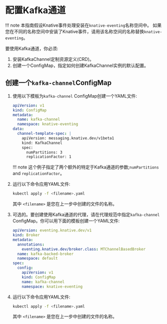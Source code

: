 # 配置Kafka通道

!!! note
    本指南假设Knative事件处理安装在`knative-eventing`名称空间中。
    如果您在不同的名称空间中安装了Knative事件，请用该名称空间的名称替换`knative-eventing`。

要使用Kafka通道，你必须:

1. 安装KafkaChannel定制资源定义(CRD)。
1. 创建一个ConfigMap，指定如何创建KafkaChannel实例的默认配置。

## 创建一个`kafka-channel`ConfigMap

1. 使用以下模板为`kafka-channel` ConfigMap创建一个YAML文件:

    ```yaml
    apiVersion: v1
    kind: ConfigMap
    metadata:
      name: kafka-channel
      namespace: knative-eventing
    data:
      channel-template-spec: |
        apiVersion: messaging.knative.dev/v1beta1
        kind: KafkaChannel
        spec:
          numPartitions: 3
          replicationFactor: 1
    ```

    !!! note
        这个例子指定了两个额外的特定于Kafka通道的参数;`numPartitions` and `replicationFactor`。

1. 运行以下命令应用YAML文件:

    ```bash
    kubectl apply -f <filename>.yaml
    ```
    其中 `<filename>` 是您在上一步中创建的文件的名称。


1. 可选的。要创建使用Kafka通道的代理，请在代理规范中指定`kafka-channel` ConfigMap。你可以用下面的模板创建一个YAML文件:

    ```yaml
    apiVersion: eventing.knative.dev/v1
    kind: Broker
    metadata:
      annotations:
        eventing.knative.dev/broker.class: MTChannelBasedBroker
      name: kafka-backed-broker
      namespace: default
    spec:
      config:
        apiVersion: v1
        kind: ConfigMap
        name: kafka-channel
        namespace: knative-eventing
    ```

1. 运行以下命令应用YAML文件:

    ```bash
    kubectl apply -f <filename>.yaml
    ```
    其中 `<filename>` 是您在上一步中创建的文件的名称。
